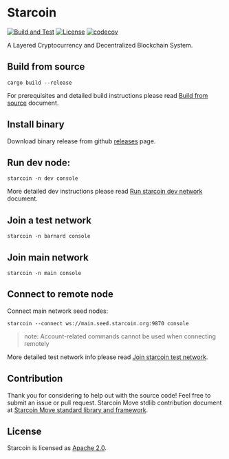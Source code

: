# Starcoin

[![Build and Test](https://github.com/starcoinorg/starcoin/workflows/Build%20and%20Test/badge.svg)](https://github.com/starcoinorg/starcoin/actions?query=workflow%3A%22Build+and+Test%22+branch%3Amaster)
[![License](https://img.shields.io/badge/license-Apache-green.svg)](LICENSE)
[![codecov](https://codecov.io/gh/starcoinorg/starcoin/branch/master/graph/badge.svg)](https://codecov.io/gh/starcoinorg/starcoin)

A Layered Cryptocurrency and Decentralized Blockchain System.

## Build from source

```shell
cargo build --release 
```

For prerequisites and detailed build instructions please read [Build from source](https://developer.starcoin.org/en/setup/build/) document.

## Install binary

Download binary release from github [releases](https://github.com/starcoinorg/starcoin/releases) page.


## Run dev node:

```shell
starcoin -n dev console
```

More detailed dev instructions please read [Run starcoin dev network](https://developer.starcoin.org/en/setup/runnetwork/) document.

## Join a test network

```shell
starcoin -n barnard console
```

## Join main network

```shell
starcoin -n main console
```

## Connect to remote node

Connect main network seed nodes:

```shell
starcoin --connect ws://main.seed.starcoin.org:9870 console
```

>note: Account-related commands cannot be used when connecting remotely

More detailed test network info please read [Join starcoin test network](https://developer.starcoin.org/en/setup/runnetwork/).

## Contribution
Thank you for considering to help out with the source code! Feel free to submit an issue or pull request.
Starcoin Move stdlib contribution document at [Starcoin Move standard library and framework](vm/stdlib/README.md).

## License

Starcoin is licensed as [Apache 2.0](./LICENSE).
